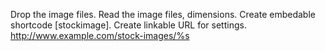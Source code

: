 Drop the image files.
Read the image files, dimensions.
Create embedable shortcode [stockimage].
Create linkable URL for settings.
	http://www.example.com/stock-images/%s
